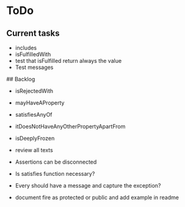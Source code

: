 # ToDo

## Current tasks

* includes
* isFulfilledWith
* test that isFulfilled return always the value
* Test messages

## Backlog

* isRejectedWith
* mayHaveAProperty
* satisfiesAnyOf
* itDoesNotHaveAnyOtherPropertyApartFrom
* isDeeplyFrozen

* review all texts
* Assertions can be disconnected
* Is satisfies function necessary?
* Every should have a message and capture the exception?
* document fire as protected or public and add example in readme
